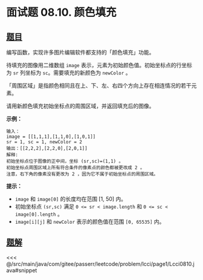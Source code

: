 # 面试题 08.10. 颜色填充

## [题目](https://leetcode.cn/problems/color-fill-lcci/)
编写函数，实现许多图片编辑软件都支持的「颜色填充」功能。

待填充的图像用二维数组 `image` 表示，元素为初始颜色值。初始坐标点的行坐标为 `sr` 列坐标为 `sc`。需要填充的新颜色为 `newColor` 。

「周围区域」是指颜色相同且在上、下、左、右四个方向上存在相连情况的若干元素。

请用新颜色填充初始坐标点的周围区域，并返回填充后的图像。

**示例：**

```
输入：
image = [[1,1,1],[1,1,0],[1,0,1]] 
sr = 1, sc = 1, newColor = 2
输出：[[2,2,2],[2,2,0],[2,0,1]]
解释: 
初始坐标点位于图像的正中间，坐标 (sr,sc)=(1,1) 。
初始坐标点周围区域上所有符合条件的像素点的颜色都被更改成 2 。
注意，右下角的像素没有更改为 2 ，因为它不属于初始坐标点的周围区域。
```

**提示：**

* `image` 和 `image[0]` 的长度均在范围 \[1, 50\] 内。
* 初始坐标点 `(sr,sc)` 满足 `0 <= sr < image.length` 和 `0 <= sc < image[0].length` 。
* `image[i][j]` 和 `newColor` 表示的颜色值在范围 `[0, 65535]` 内。


## [题解](https://github.com/PasseRR/JavaLeetCode/blob/master/src/main/java/com/gitee/passerr/leetcode/problem/lcci/page1/Lcci0810.java)

<<< @/src/main/java/com/gitee/passerr/leetcode/problem/lcci/page1/Lcci0810.java#snippet
